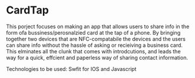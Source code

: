 # CardTap

This porject focuses on making an app that allows users to share info in the form ofa bussiness/perosnalzied card at the tap of a phone. By bringing together two devices that are NFC-compatabile the devices and the users can share info without the hassle of asking or recieiving a business card. This elminates all the clunk that comes with introdcutions, and leads the way for a quick, effcient and paperless way of sharing contact information.

Technologies to be used:
Swfit for IOS and Javascript 
